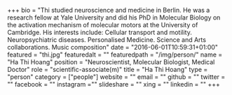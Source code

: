 +++
bio = "Thi studied neuroscience and medicine in Berlin. He was a research fellow at Yale University and did his PhD in Molecular Biology on the activation mechanism of molecular motors at the University of Cambridge. His interests include: Cellular transport and motility. Neuropsychiatric diseases. Personalised Medicine. Science and Arts collaborations. Music composition"
date = "2016-06-01T10:59:31+01:00"
featured = "thi.jpg"
featuredalt = ""
featuredpath = "/img/person/"
name = "Ha Thi Hoang"
position = "Neuroscientist, Molecular Biologist, Medical Doctor"
role = "scientific-associate(m)"
title = "Ha Thi Hoang"
type = "person"
category = ["people"]
website = ""
email = ""
github = ""
twitter = ""
facebook = ""
instagram =""
slideshare = ""
xing = ""
linkedin = ""
+++
